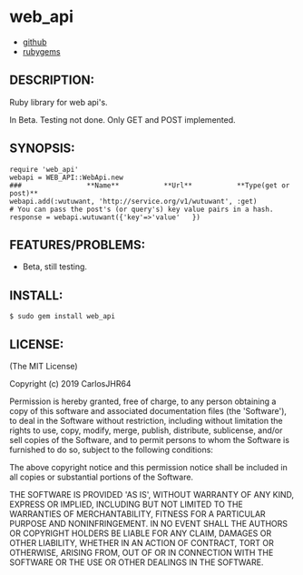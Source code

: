 # web_api

* [github](https://www.github.com/carlosjhr64/web_api)
* [rubygems](https://rubygems.org/gems/web_api)

## DESCRIPTION:

Ruby library for web api's.

In Beta.  Testing not done.  Only GET and POST implemented.

## SYNOPSIS:

    require 'web_api'
    webapi = WEB_API::WebApi.new
    ###                **Name**           **Url**           **Type(get or post)**
    webapi.add(:wutuwant, 'http://service.org/v1/wutuwant', :get)
    # You can pass the post's (or query's) key value pairs in a hash.
    response = webapi.wutuwant({'key'=>'value'   })

## FEATURES/PROBLEMS:

* Beta, still testing.

## INSTALL:

    $ sudo gem install web_api

## LICENSE:

(The MIT License)

Copyright (c) 2019 CarlosJHR64

Permission is hereby granted, free of charge, to any person obtaining
a copy of this software and associated documentation files (the
'Software'), to deal in the Software without restriction, including
without limitation the rights to use, copy, modify, merge, publish,
distribute, sublicense, and/or sell copies of the Software, and to
permit persons to whom the Software is furnished to do so, subject to
the following conditions:

The above copyright notice and this permission notice shall be
included in all copies or substantial portions of the Software.

THE SOFTWARE IS PROVIDED 'AS IS', WITHOUT WARRANTY OF ANY KIND,
EXPRESS OR IMPLIED, INCLUDING BUT NOT LIMITED TO THE WARRANTIES OF
MERCHANTABILITY, FITNESS FOR A PARTICULAR PURPOSE AND NONINFRINGEMENT.
IN NO EVENT SHALL THE AUTHORS OR COPYRIGHT HOLDERS BE LIABLE FOR ANY
CLAIM, DAMAGES OR OTHER LIABILITY, WHETHER IN AN ACTION OF CONTRACT,
TORT OR OTHERWISE, ARISING FROM, OUT OF OR IN CONNECTION WITH THE
SOFTWARE OR THE USE OR OTHER DEALINGS IN THE SOFTWARE.
